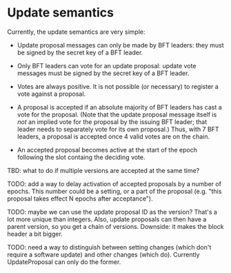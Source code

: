 # Update semantics

Currently, the update semantics are very simple:

* Update proposal messages can only be made by BFT leaders: they must
  be signed by the secret key of a BFT leader.

* Only BFT leaders can vote for an update proposal: update vote
  messages must be signed by the secret key of a BFT leader.

* Votes are always positive. It is not possible (or necessary) to
  register a vote against a proposal.

* A proposal is accepted if an absolute majority of BFT leaders has
  cast a vote for the proposal. (Note that the update proposal message
  itself is *not* an implied vote for the proposal by the issuing BFT
  leader; that leader needs to separately vote for its own proposal.)
  Thus, with 7 BFT leaders, a proposal is accepted once 4 valid votes
  are on the chain.

* An accepted proposal becomes active at the start of the epoch
  following the slot containg the deciding vote.

TBD: what to do if multiple versions are accepted at the same time?

TODO: add a way to delay activation of accepted proposals by a number
of epochs. This number could be a setting, or a part of the proposal
(e.g. "this proposal takes effect N epochs after acceptance").

TODO: maybe we can use the update proposal ID as the version? That's a
lot more unique than integers. Also, update proposals can then have a
parent version, so you get a chain of versions. Downside: it makes the
block header a bit bigger.

TODO: need a way to distinguish between setting changes (which don't
require a software update) and other changes (which do). Currently
UpdateProposal can only do the former.
